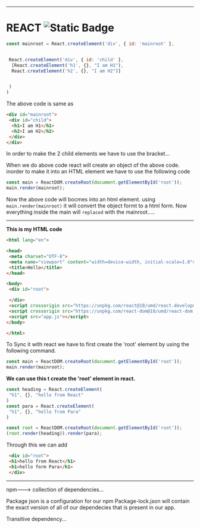 ************************************************************************************************************************************
# REACT   ![Static Badge](https://shields.io./badge/react-c)





```javascript
const mainroot = React.createElement('div', { id: 'mainroot' },


 React.createElement('div', { id: 'child' },
  [React.createElement('h1', {}, "I am H1"),
  React.createElement('h2', {}, "I am H2")]


 )
)
```

The above code is same as 
```html
<div id="mainroot">
 <div id="child">
  <h1>I am H1</h1>
  <h2>I am H2</h2>
 </div>
</div>
```


In order to make the 2 child elements we have to use the bracket...

When we do above code react will create an object of the above code. inorder to make it into an HTML element we have to  use the following code

```javascript
const main = ReactDOM.createRoot(document.getElementById('root'));
main.render(mainroot);
```


Now the above code will bocmes into an html element.
using `main.render(mainroot)` it will convert the object formt to a html form. Now everything inside the main will `replaced` with the mainroot.....

************************************************************************************************************************************

**This is my HTML code**

```html
<html lang="en">

<head>
 <meta charset="UTF-8">
 <meta name="viewport" content="width=device-width, initial-scale=1.0">
 <title>Hello</title>
</head>

<body>
 <div id="root">

 </div>
 <script crossorigin src="https://unpkg.com/react@18/umd/react.development.js"></script>
 <script crossorigin src="https://unpkg.com/react-dom@18/umd/react-dom.development.js"></script>
 <script src="app.js"></script>
</body>

</html>
```

To Sync it with react we have to first create the 'root' element by using the following command.


```javascript
const main = ReactDOM.createRoot(document.getElementById('root'));
main.render(mainroot);
```


**We can use this t create the 'root' element in react.**




```javascript
const heading = React.createElement(
 "h1", {}, "hello from React"
)
const para = React.createElement(
 "h1", {}, "hello from Para"
)

const root = ReactDOM.createRoot(document.getElementById('root'));
(root.render(heading)).render(para);
```


Through this we can add 
```html
 <div id="root">
 <h1>hello from React</h1>
 <h1>hello form Para</h1>
 </div>

```
***************************************************

npm---> collection of dependencies...

Package json is a configuration for our npm
Package-lock.json will contain the exact version of all of our dependecies that is present in our app.

Transitive dependency...




